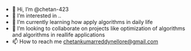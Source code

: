 - 👋 Hi, I’m @chetan-423
- 👀 I’m interested in ..
- 🌱 I’m currently learning how apply algorithms in daily life
- 💞️ I’m looking to collaborate on projects like optimization of algorithms and algorithms in reallife applications
- 📫 How to reach me chetankumarreddynellore@gmail.com

<!---
chetan-423/chetan-423 is a ✨ special ✨ repository because its `README.md` (this file) appears on your GitHub profile.
You can click the Preview link to take a look at your changes.
--->
